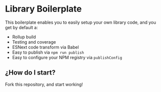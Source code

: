 # Library Boilerplate

This boilerplate enables you to easily setup your own library code, and you get by default a:

- Rollup build
- Testing and coverage
- ESNext code transform via Babel
- Easy to publish via `npm run publish`
- Easy to configure your NPM registry via `publishConfig`

## ¿How do I start?

Fork this repository, and start working!
